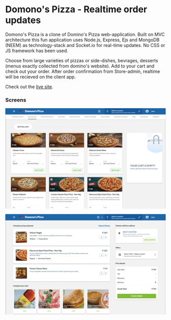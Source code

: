 # Domono's Pizza - Realtime order updates

Domono's Pizza is a clone of Domino's Pizza web-application. Built on MVC architecture this fun application uses Node.js, Express, Ejs and MongoDB (NEEM) as technology-stack and Socket.io for real-time updates. No CSS or JS framework has been used.

Choose from large varieties of pizzas or side-dishes, bevrages, desserts (menus exactly collected from domino's website). Add to your cart and check out your order. After order confirmation from Store-admin, realtime will be recieved on the client app.

Check out the [live site](https://domonos-pizza.herokuapp.com/).


### Screens

![all menus](/screen-1.png?raw=true "")

![cart page](/screen-2.png?raw=true "")



